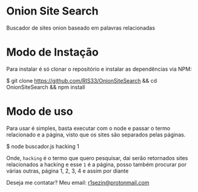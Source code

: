 # Onion Site Search
Buscador de sites onion baseado em palavras relacionadas

# Modo de Instação

Para instalar é só clonar o repositório e instalar as dependências via NPM:

$ git clone https://github.com/RIS33/OnionSiteSearch && cd OnionSiteSearch && npm install

# Modo de uso

Para usar é simples, basta executar com o node e passar o termo relacionado e a página, visto que os sites são separados pelas páginas.

$ node buscador.js hacking 1

Onde, `hacking` é o termo que quero pesquisar, dai serão retornados sites relacionados a hacking e esse `1` é a página, posso também procurar por várias outras, página 1, 2, 3, 4 e assim por diante



Deseja me contatar? Meu email: r1sezin@protonmail.com

